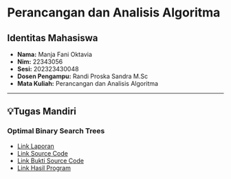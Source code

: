 # Perancangan dan Analisis Algoritma

## Identitas Mahasiswa
- **Nama:** Manja Fani Oktavia
- **Nim:** 22343056
- **Sesi:** 202323430048 
- **Dosen Pengampu:** Randi Proska Sandra M.Sc
- **Mata Kuliah:** Perancangan dan Analisis Algoritma

---

## 💡Tugas Mandiri

### Optimal Binary Search Trees
- [Link Laporan](https://github.com/UNPofficial/weekly-report-202313430045-senin-c-MANJA22343056/tree/master/Jobsheet1/src/jobsheet1)
- [Link Source Code](https://github.com/MANJA22343056/Perancangan-dan-Analisis-Algoritma/tree/main/Manja%20Fani%20Oktavia_202323430048/Source%20Code_Optimal%20Binary%20Search%20Trees)
- [Link Bukti Source Code](https://github.com/UNPofficial/weekly-report-202313430045-senin-c-MANJA22343056/tree/master/Jobsheet1/src/jobsheet1)
- [Link Hasil Program](https://github.com/UNPofficial/weekly-report-202313430045-senin-c-MANJA22343056/tree/master/Jobsheet1/src/jobsheet1)
